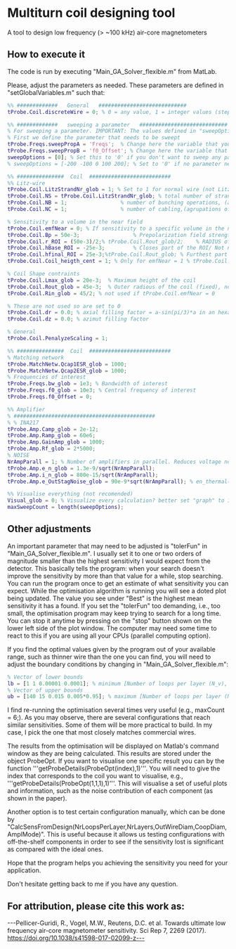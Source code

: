 # Multiturn coil designing tool
A tool to design low frequency (> ~100 kHz) air-core magnetometers

## How to execute it
The code is run by executing "Main_GA_Solver_flexible.m" from MatLab.

Please, adjust the parameters as needed. These parameters are defined in "setGlobalVariables.m" such that:

```MatLab
%% #############   General   ############################
tProbe.Coil.discreteWire = 0; % 0 = any value, 1 = integer values (steps of 0.1 mm for wire and coating sizes to accelerate the search)

%% #############   sweeping a parameter   ############################
% For sweeping a parameter. IMPORTANT: The values defined in "sweepOptions" will OVERWRITE the values of the parameter.
% First we define the parameter that needs to be sweept
tProbe.Freqs.sweepPropA = 'Freqs';  % Change here the variable that you want to sweep.
tProbe.Freqs.sweepPropB = 'f0_Offset'; % Change here the variable that you want to sweep.
sweepOptions = [0]; % Set this to '0' if you don't want to sweep any parameter
% sweepOptions = [-200 -100 0 100 200]; % Set to '0' if no parameter needs to be sweept

%% ###############  Coil  ##########################
%% Litz-wire
tProbe.Coil.LitzStrandNr_glob = 1; % Set to 1 for normal wire (not Litzwire)
tProbe.Coil.NS = tProbe.Coil.LitzStrandNr_glob; % total number of strands. Only relevant if tProbe.Coil.LitzStrandNr_glob > 1
tProbe.Coil.NB = 1;                 % number of bunching operations, (agrupations of strands). Only relevant if tProbe.Coil.LitzStrandNr_glob >
tProbe.Coil.NC = 1;                 % number of cabling,(agrupations of bunches). Only relevant if tProbe.Coil.LitzStrandNr_glob >

% Sensitivity to a volume in the near field
tProbe.Coil.emfNear = 0; % If sensitivity to a specific volume in the near field is needed set this to 1. CHECK NEXT 4 PARAM
tProbe.Coil.Bp = 50e-3;                 % Prepolarization field strength (This helps calculating the SNR)/ Not needed if tProbe.Coil.emfNear = 0;
tProbe.Coil.r_ROI = (50e-3)/2;% tProbe.Coil.Rout_glob/2;    % RADIUS of the ROI/ Not needed if tProbe.Coil.emfNear = 0;
tProbe.Coil.hBase_ROI = -25e-3;         % Closes part of the ROI/ Not needed if tProbe.Coil.emfNear = 0;
tProbe.Coil.hfinal_ROI = 25e-3;%tProbe.Coil.Rout_glob; % Furthest part of the ROI/ Not needed if tProbe.Coil.emfNear = 0;
tProbe.Coil.Coil_heigth_cent = 1; % Only for emfNear = 1 % tProbe.Coil.Coil_heigth_centered at location 0 mm = 1;

% Coil Shape contraints    
tProbe.Coil.Lmax_glob = 20e-3;  % Maximum height of the coil
tProbe.Coil.Rout_glob = 45e-3;  % Outer radious of the coil (fixed), not used if tProbe.Coil.emfNear = 1
tProbe.Coil.Rin_glob = 45/2; % not used if tProbe.Coil.emfNear = 0

% These are not used so are set to 0
tProbe.Coil.dr = 0.0; % axial filling factor = a-sin(pi/3)*a in an hexagonal setup
tProbe.Coil.dz = 0.0; % azimut filling factor

% General
tProbe.Coil.PenalyzeScaling = 1;

%% ###############  Coil  ##########################
% Matching network
tProbe.MatchNetw.Qcap1ESR_glob = 1000;
tProbe.MatchNetw.Qcap2ESR_glob = 1000;
% Frequencies of interest
tProbe.Freqs.bw_glob = 1e3; % Bandwidth of interest
tProbe.Freqs.f0_glob = 10e3; % Central frequency of interest
tProbe.Freqs.f0_Offset = 0;

%% Amplifier
% #############################################
% % INA217
tProbe.Amp.Camp_glob = 2e-12;
tProbe.Amp.Ramp_glob = 60e6;
tProbe.Amp.GainAmp_glob = 1000;
tProbe.Amp.Rf_glob = 2*5000;
% NOISE
NrAmpParall = 1; % Number of amplifiers in parallel. Reduces voltage noise but increases current noise
tProbe.Amp.e_n_glob = 1.3e-9/sqrt(NrAmpParall);
tProbe.Amp.i_n_glob = 800e-15/sqrt(NrAmpParall);
tProbe.Amp.e_OutStagNoise_glob = 90e-9*sqrt(NrAmpParall); % en_thermal(tProbe.Amp.Rf_glob);

%% Visualise everything (not recomended)
Visual_glob = 0; % Visualize every calculation? better set "graph" to 1 on "Main_GA_Solver_flexible.m"
maxSweepCount = length(sweepOptions);
```

## Other adjustments

An important parameter that may need to be adjusted is "tolerFun" in "Main_GA_Solver_flexible.m". I usually set it to one or two orders of magnitude smaller than the highest sensitivity I would expect from the detector. This basically tells the program: when your search doesn't improve the sensitivity by more than that value for a while, stop searching. You can run the program once to get an estimate of what sensitivity you can expect. While the optimisation algorithm is running you will see a doted plot being updated. The value you see under "Best" is the highest mean sensitivity it has a found. If you set the "tolerFun" too demanding, i.e., too small, the optimisation program may keep trying to search for a long time. You can stop it anytime by pressing on the "stop" button shown on the lower left side of the plot window. The computer may need some time to react to this if you are using all your CPUs (parallel computing option).

If you find the optimal values given by the program out of your available range, such as thinner wire than the one you can find, you will need to adjust the boundary conditions by changing in "Main_GA_Solver_flexible.m":
```MatLab
% Vector of lower bounds
lb = [1 1 0.00001 0.0001]; % minimum [Number of loops per layer (N_v), Number of layers (N_l), free space betwen wires (do-di)(the couting can be used some times to materialise this spacing), Wire cooper outer diameter (di)]
% Vector of upper bounds
ub = [140 15 0.015 0.005*0.95]; % maximum [Number of loops per layer (N_v), Number of layers (N_l), free space betwen wires (do-di)(the couting can be used some times to materialise this spacing), Wire cooper outer diameter (di)] Lower bound on the change in the value of the objective function during a step
```
 
I find re-running the optimisation several times very useful (e.g., maxCount = 6;). As you may observe, there are several configurations that reach similar sensitivities. Some of them will be more practical to build. In my case, I pick the one that most closely matches commercial wires.

The results from the optimisation will be displayed on Matlab's command window as they are being calculated. This results are stored under the object ProbeOpt. If you want to visualise one specific result you can by the function '''getProbeDetails(ProbeOpt(index),1)'''. You will need to give the index that corresponds to the coil you want to visualise, e.g., '''getProbeDetails(ProbeOpt(1,1,1),1)'''. This will visualise a set of useful plots and information, such as the noise contribution of each component (as shown in the paper).

Another option is to test certain configuration manually, which can be done by "CalcSensFromDesign(NrLoopsPerLayer,NrLayers,OutWireDiam,CoopDiam, AmplMode)". This is useful because it allows us testing configurations with off-the-shelf components in order to see if the sensitivity lost is significant as compared with the ideal ones.

Hope that the program helps you achieving the sensitivity you need for your application.

Don't hesitate getting back to me if you have any question.

## For attribution, please cite this work as:
---Pellicer-Guridi, R., Vogel, M.W., Reutens, D.C. et al. Towards ultimate low frequency air-core magnetometer sensitivity. Sci Rep 7, 2269 (2017). https://doi.org/10.1038/s41598-017-02099-z---
